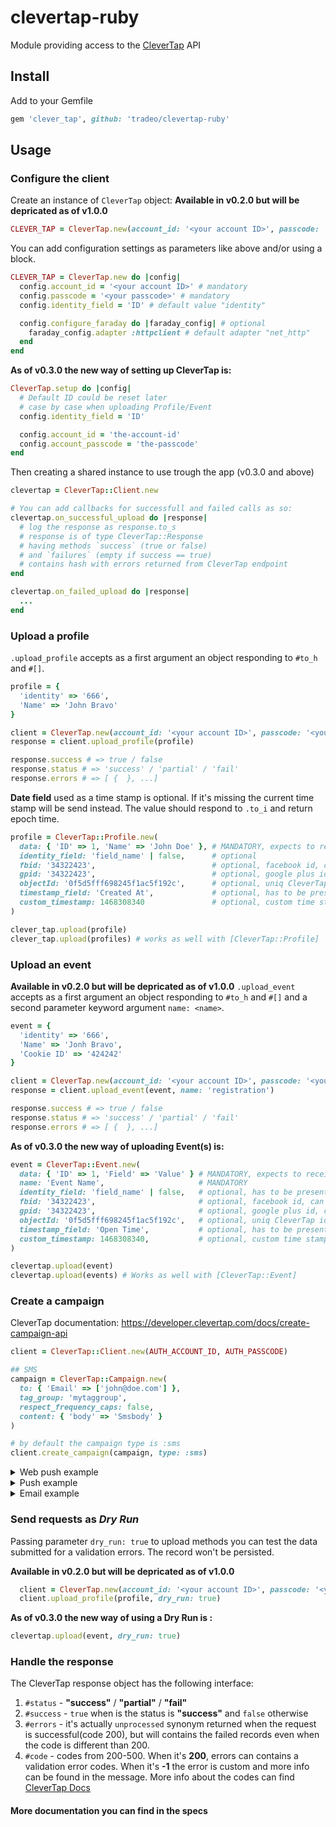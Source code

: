 clevertap-ruby
==============

Module providing access to the [CleverTap](https://clevertap.com/) API

## Install
Add to your Gemfile

```ruby
gem 'clever_tap', github: 'tradeo/clevertap-ruby'
```

## Usage

### Configure the client

Create an instance of `CleverTap` object:
__Available in v0.2.0 but will be depricated as of v1.0.0__
```ruby
CLEVER_TAP = CleverTap.new(account_id: '<your account ID>', passcode: '<your passcode>')
```

You can add configuration settings as parameters like above and/or using a block.
```ruby
CLEVER_TAP = CleverTap.new do |config|
  config.account_id = '<your account ID>' # mandatory
  config.passcode = '<your passcode>' # mandatory
  config.identity_field = 'ID' # default value "identity"

  config.configure_faraday do |faraday_config| # optional
    faraday_config.adapter :httpclient # default adapter "net_http"
  end
end
```

__As of v0.3.0 the new way of setting up CleverTap is:__
```ruby
CleverTap.setup do |config|
  # Default ID could be reset later
  # case by case when uploading Profile/Event
  config.identity_field = 'ID'

  config.account_id = 'the-account-id'
  config.account_passcode = 'the-passcode'
end
```

Then creating a shared instance to use trough the app (v0.3.0 and above)
```ruby
clevertap = CleverTap::Client.new

# You can add callbacks for successfull and failed calls as so:
clevertap.on_successful_upload do |response|
  # log the response as response.to_s
  # response is of type CleverTap::Response
  # having methods `success` (true or false)
  # and `failures` (empty if success == true)
  # contains hash with errors returned from CleverTap endpoint
end

clevertap.on_failed_upload do |response|
  ...
end
```

### Upload a profile

`.upload_profile` accepts as a first argument an object responding to `#to_h` and `#[]`.
```ruby
profile = {
  'identity' => '666',
  'Name' => 'John Bravo'
}

client = CleverTap.new(account_id: '<your account ID>', passcode: '<your passcode>')
response = client.upload_profile(profile)

response.success # => true / false
response.status # => 'success' / 'partial' / 'fail'
response.errors # => [ {  }, ...]
```

__Date field__ used as a time stamp is optional.
If it's missing the current time stamp will be send instead.
The value should respond to `.to_i` and return epoch time.

```ruby
profile = CleverTap::Profile.new(
  data: { 'ID' => 1, 'Name' => 'John Doe' }, # MANDATORY, expects to receive a hash containing the identity field specified in `CleverTap.setup`, or below
  identity_field: 'field_name' | false,      # optional
  fbid: '34322423',                          # optional, facebook id, can replace original identity
  gpid: '34322423',                          # optional, google plus id, can replace original identity
  objectId: '0f5d5fff698245f1ac5f192c',      # optional, uniq CleverTap identifier
  timestamp_field: 'Created At',             # optional, has to be present in the `data` hash, else it throws
  custom_timestamp: 1468308340               # optional, custom time stamp if user needs to set a particular timestamp, not presented in the object, takes precedence
)

clever_tap.upload(profile)
clever_tap.upload(profiles) # works as well with [CleverTap::Profile]
```

### Upload an event

__Available in v0.2.0 but will be depricated as of v1.0.0__
`.upload_event` accepts as a first argument an object responding to `#to_h` and `#[]` and a second parameter keyword argument `name: <name>`.
```ruby
event = {
  'identity' => '666',
  'Name' => 'Jonh Bravo',
  'Cookie ID' => '424242'
}

client = CleverTap.new(account_id: '<your account ID>', passcode: '<your passcode>')
response = client.upload_event(event, name: 'registration')

response.success # => true / false
response.status # => 'success' / 'partial' / 'fail'
response.errors # => [ {  }, ...]
```
__As of v0.3.0 the new way of uploading Event(s) is:__
```ruby
event = CleverTap::Event.new(
  data: { 'ID' => 1, 'Field' => 'Value' } # MANDATORY, expects to receive a hash containing the identity field specified in `CleverTap.setup`, or below
  name: 'Event Name',                     # MANDATORY
  identity_field: 'field_name' | false,   # optional, has to be present in the `data` hash, else it throws
  fbid: '34322423',                       # optional, facebook id, can replace original identity
  gpid: '34322423',                       # optional, google plus id, can replace original identity
  objectId: '0f5d5fff698245f1ac5f192c',   # optional, uniq CleverTap identifier, can replace identity
  timestamp_field: 'Open Time',           # optional, has to be present in the `data` hash, else it throws
  custom_timestamp: 1468308340,           # optional, custom time stamp if user needs to set a particular timestamp, not presented in the object
)

clevertap.upload(event)
clevertap.upload(events) # Works as well with [CleverTap::Event]
```

### Create a campaign
CleverTap documentation: https://developer.clevertap.com/docs/create-campaign-api

```ruby
client = CleverTap::Client.new(AUTH_ACCOUNT_ID, AUTH_PASSCODE)

## SMS
campaign = CleverTap::Campaign.new(
  to: { 'Email' => ['john@doe.com'] },
  tag_group: 'mytaggroup',
  respect_frequency_caps: false,
  content: { 'body' => 'Smsbody' }
)

# by default the campaign type is :sms
client.create_campaign(campaign, type: :sms)
```


<details>
  <summary>Web push example</summary>
  
  ```ruby
  ## Web push
  campaign = CleverTap::Campaign.new(
    to: {
      'FBID' => %w[102029292929388 114342342453463],
      'Email' =>  ['john@doe.com', 'jane@doe.com'],
      'Identity' => ['JohnDoe'],
      'objectId' => [
        '_asdnkansdjknaskdjnasjkndja',
        '-adffajjdfoaiaefiohnefwprjf'
      ]
    },
    tag_group: 'my tag group',
    campaign_id: 1_000_000_043,
    respect_frequency_caps: false,
    content: {
      'title' => 'Hi!',
      'body' => 'How are you doing today?',
      'platform_specific' => {  # Optional
        'safari' => {
          'deep_link' => 'https://apple.com',
          'ttl' => 10
        },
        'chrome' => {
          'image' => 'https://www.exampleImage.com',
          'icon' => 'https://www.exampleIcon.com',
          'deep_link' => ' https://google.co',
          'ttl' => 10,
          'require_interaction' => true,
          'cta_title1' => 'title',
          'cta_link1' => 'http://www.example2.com',
          'cta_iconlink1' => 'https://www.exampleIcon2.com'
        },
        'firefox' => {
          'icon' => 'https://www.exampleIcon.com',
          'deep_link' => 'https://mozilla.org',
          'ttl' => 10
        }
      }
    }
  )

  client.create_campaign(campaign, type: :web_push)
  ```
</details>


<details>
  <summary>Push example</summary>
  
  ```ruby
  ## Push
  campaign = CleverTap::Campaign.new(
    to: {
      'FBID' => %w[
        102029292929388
        114342342453463
      ],
      'GPID' => [
        '1928288389299292'
      ],
      'Email' => [
        'john@doe.com',
        'jane@doe.com'
      ],
      'Identity' => [
        'JohnDoe'
      ],
      'objectId' => [
        '_asdnkansdjknaskdjnasjkndja',
        '-adffajjdfoaiaefiohnefwprjf'
      ]
    },
    tag_group: 'mytaggroup',
    respect_frequency_caps: false,
    content: {
      'title' => 'Welcome',
      'body' => 'Smsbody',
      'platform_specific' => { # Optional
        'ios' => {
          'deep_link' => 'example.com',
          'sound_file' => 'example.caf',
          'category' => 'notification category',
          'badge_count' => 1,
          'key' => 'value_ios'
        },
        'android' => {
          'background_image' => 'http://example.jpg',
          'default_sound' => true,
          'deep_link' => 'example.com',
          'large_icon' => 'http://example.png',
          'key' => 'value_android',
          'wzrk_cid' => 'engagement'
        }
      }
    }
  )

  client.create_campaign(campaign, type: :push)
  ```
</details>


<details>
  <summary>Email example</summary>
  
  ```ruby
  ## Email
  campaign = CleverTap::Campaign.new(
    to: {
      'FBID' => %w[
        102029292929388
        114342342453463
      ],
      'GPID' => [
        '1928288389299292'
      ],
      'Email' => [
        'john@doe.com',
        'jane@doe.com'
      ],
      'Identity' => [
        'JohnDoe'
      ],
      'objectId' => [
        '_asdnkansdjknaskdjnasjkndja',
        '-adffajjdfoaiaefiohnefwprjf'
      ]
    },
    tag_group: 'my tag group',
    respect_frequency_caps: false,
    content: {
      'subject' => 'Welcome',
      'body' => '<div>Your HTML content for the email</div>',
      'sender_name' => 'CleverTap'
    }
  )

  client.create_campaign(campaign, type: :email)
  ```
</details>


### Send requests as *Dry Run*

Passing parameter `dry_run: true` to upload methods you can test the data submitted for a validation errors.
The record won't be persisted.

__Available in v0.2.0 but will be depricated as of v1.0.0__
```ruby
  client = CleverTap.new(account_id: '<your account ID>', passcode: '<your passcode>')
  client.upload_profile(profile, dry_run: true)
```

__As of v0.3.0 the new way of using a Dry Run is :__
```ruby
clevertap.upload(event, dry_run: true)
```

### Handle the response

The CleverTap response object has the following interface:
  1. `#status` - __"success"__ / __"partial"__ / __"fail"__
  2. `#success` - `true` when is the status is __"success"__ and `false` otherwise
  3. `#errors` - it's actually `unprocessed` synonym returned when the request is successful(code 200), but will contains the failed records even when the code is different than 200.
  4. `#code` - codes from 200-500. When it's __200__, errors can contains a validation
   error codes. When it's __-1__ the error is custom and more info can be found in the message. More info about the codes can find [CleverTap Docs](https://support.clevertap.com/docs/api/working-with-user-profiles.html#uploading-user-profiles)



####  __More documentation you can find in the specs__
